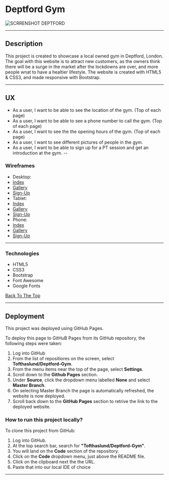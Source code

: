 # Deptford Gym

![SCRRENSHOT DEPTFORD](https://user-images.githubusercontent.com/72796767/104643062-b4541780-56a3-11eb-9e4e-a96dca7ebd76.PNG)

---


## Description

This project is created to showcase a local owned gym in Deptford, London.
The goal with this website is to attract new customers, as the owners 
think there will be a surge in the market after the lockdowns are over, and
more people wnat to have a healtier lifestyle.
The website is created with HTML5 & CSS3, and made responsive with Bootstrap.

--- 

## UX

- As a user, I want to be able to see the location of the gym. (Top of each page)
- As a user, I want to be able to see a phone number to call the gym. (Top of each page)
- As a user, I want to see the the opening hours of the gym. (Top of each page)
- As a user, I want to see different pictures of people in the gym.
- As a user, I want to be able to sign up for a PT session and get an introduction at the gym.
--

### Wireframes
- Desktop:
- [Index](asset/wireframes/desktop/home-page.png)
- [Gallery](asset/wireframes/desktop/gallery-page.png)
- [Sign-Up](asset/wireframes/desktop/sign-up-page.png)
- Tablet:
- [Index](asset/wireframes/tablet/home-page.png)
- [Gallery](asset/wireframes/tablet/gallery-page.png)
- [Sign-Up](asset/wireframes/tablet/sign-up-page.png)
- Phone:
- [Index](asset/wireframes/mobile/home-page.png)
- [Gallery](asset/wireframes/mobile/gallery-page.png)
- [Sign-Up](asset/wireframes/mobile/sign-up-page.png)


---

### Technologies

- HTML5
- CSS3
- Bootstrap
- Font Awesome
- Google Fonts

[Back To The Top](#Deptford-Gym)

---
## Deployment

This project was deployed using GitHub Pages.

To deploy this page to GitHuB Pages from its GitHub repository, the following steps were taken:

1. Log into GitHub
2. From the list of repositiores on the screen, select **Tofthaslund/Deptford-Gym**.
3. From the menu items near the top of the page, select **Settings**.
4. Scroll down to the **Github Pages** section.
5. Under **Source**, click the dropdown menu labelled **None** and select **Master Branch**.
6. On selecting Master Branch the page is automatically refreshed, the website is now deployed.
7. Scroll back down to the **GitHub Pages** section to retrive the link to the deployed website.

### How to run this project locally?

To clone this project from GitHub:

1. Log into GitHub.
2. At the top search bar, search for **"Tofthaslund/Deptford-Gym"**.
3. You will land on the **Code** section of the repository.
4. Click on the **Code** dropdown menu, just above the README file.
5. Click on the clipboard next the the URL.
6. Paste that into our local IDE of choice 


---